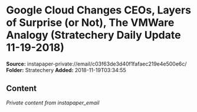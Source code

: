 # Google Cloud Changes CEOs, Layers of Surprise (or Not), The VMWare Analogy (Stratechery Daily Update 11-19-2018)

**Source:** instapaper-private://email/c03f63de3d40f1fafaec219e4e500e6c/
**Folder:** Stratechery
**Added:** 2018-11-19T03:34:55




## Content
*Private content from instapaper_email*
